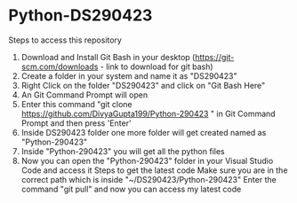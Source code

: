 # Python-DS290423
Steps to access this repository
1. Download and Install Git Bash in your desktop (https://git-scm.com/downloads - link to download for git bash)
2. Create a folder in your system and name it as "DS290423"
3. Right Click on the folder "DS290423" and click on "Git Bash Here"
4. An Git Command Prompt will open
5. Enter this command "git clone https://github.com/DivyaGupta199/Python-290423 " in Git Command Prompt and then press 'Enter'
6. Inside DS290423 folder one more folder will get created named as "Python-290423"
7. Inside "Python-290423" you will get all the python files
8. Now you can open the "Python-290423" folder in your Visual Studio Code and access it
Steps to get the latest code
Make sure you are in the correct path which is inside "~/DS290423/Python-290423"
Enter the command "git pull" and now you can access my latest code
